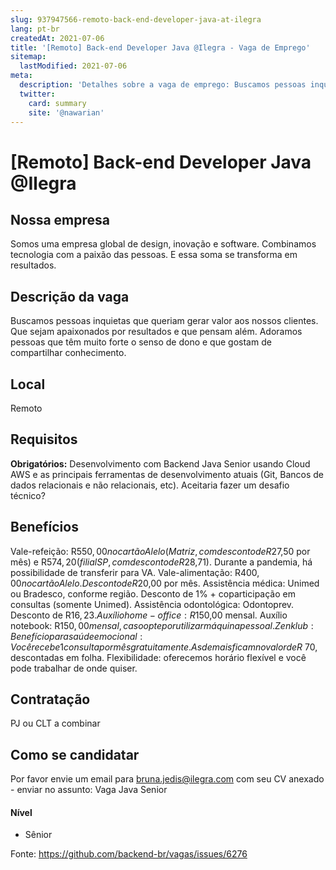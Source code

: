 ```yaml
---
slug: 937947566-remoto-back-end-developer-java-at-ilegra
lang: pt-br
createdAt: 2021-07-06
title: '[Remoto] Back-end Developer Java @Ilegra - Vaga de Emprego'
sitemap:
  lastModified: 2021-07-06
meta:
  description: 'Detalhes sobre a vaga de emprego: Buscamos pessoas inquietas que queriam gerar valor aos nossos clientes. Que sejam apaixonados por resultados e que pensam além. Adoramos pessoas que têm muito forte o senso de dono e que gostam de compartilhar conhecimento.'
  twitter:
    card: summary
    site: '@nawarian'
---
```


# [Remoto] Back-end Developer Java @Ilegra

## Nossa empresa

Somos uma empresa global de design, inovação e software. Combinamos tecnologia com a paixão das pessoas. E essa soma se transforma em resultados.

## Descrição da vaga

Buscamos pessoas inquietas que queriam gerar valor aos nossos clientes. Que sejam apaixonados por resultados e que pensam além. Adoramos pessoas que têm muito forte o senso de dono e que gostam de compartilhar conhecimento. 

## Local

Remoto

## Requisitos

**Obrigatórios:**
Desenvolvimento com Backend Java Senior usando Cloud AWS e as principais ferramentas de desenvolvimento atuais (Git, Bancos de dados relacionais e não relacionais, etc). Aceitaria fazer um desafio técnico?

## Benefícios

Vale-refeição: R$550,00 no cartão Alelo (Matriz, com desconto de R$27,50 por mês) e R$574,20 (filial SP, com desconto de R$28,71). Durante a pandemia, há possibilidade de transferir para VA. 
Vale-alimentação: R$400,00 no cartão Alelo. Desconto de R$20,00 por mês. 
Assistência médica: Unimed ou Bradesco, conforme região. Desconto de 1% + coparticipação em consultas (somente Unimed). Assistência odontológica: Odontoprev. Desconto de R$16,23. 
Auxílio home-office: R$150,00 mensal. 
Auxílio notebook: R$150,00 mensal, caso opte por utilizar máquina pessoal. 
Zenklub: Benefício para saúde emocional: Você recebe 1 consulta por mês gratuitamente. As demais ficam no valor de R$ 70, descontadas em folha. 
Flexibilidade: oferecemos horário flexível e você pode trabalhar de onde quiser.

## Contratação

PJ ou CLT a combinar

## Como se candidatar

Por favor envie um email para bruna.jedis@ilegra.com com seu CV anexado - enviar no assunto: Vaga Java Senior


#### Nível

- Sênior





Fonte: https://github.com/backend-br/vagas/issues/6276